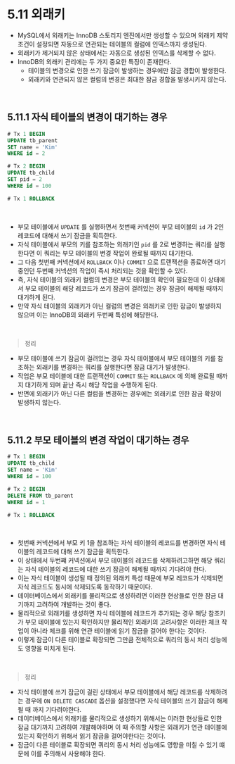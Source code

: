 # 5.11 외래키

- MySQL에서 외래키는 InnoDB 스토리지 엔진에서만 생성할 수 있으며 외래키 제약 조건이 설정되면 자동으로 연관되는 테이블의 컬럼에 인덱스까지 생성된다.
- 외래키가 제거되지 않은 상태에서는 자동으로 생성된 인덱스를 삭제할 수 없다.
- InnoDB의 외래키 관리에는 두 가지 중요한 특징이 존재한다.
    - 테이블의 변경으로 인한 쓰기 잠금이 발생하는 경우에만 잠금 경합이 발생한다.
    - 외래키와 연관되지 않은 컬럼의 변경은 최대한 잠금 경합을 발생시키지 않는다.

<br>

## 5.11.1 자식 테이블의 변경이 대기하는 경우

```sql
# Tx 1 BEGIN
UPDATE tb_parent
SET name = 'Kim'
WHERE id = 2

# Tx 2 BEGIN
UPDATE tb_child
SET pid = 2
WHERE id = 100

# Tx 1 ROLLBACK
```

<br>

- 부모 테이블에서 `UPDATE` 를 실행하면서 첫번째 커넥션이 부모 테이블의 `id` 가 2인 레코드에 대해서 쓰기 잠금을 획득한다.
- 자식 테이블에서 부모의 키를 참조하는 외래키인 `pid` 를 2로 변경하는 쿼리를 실행한다면 이 쿼리는 부모 테이블의 변경 작업이 완료될 때까지 대기한다.
- 그 다음 첫번째 커넥션에서 `ROLLBACK` 이나 `COMMIT` 으로 트랜잭션을 종료하면 대기중인던 두번째 커넥션의 작업이 즉시 처리되는 것을 확인할 수 있다.
- 즉, 자식 테이블의 외래키 컬럼의 변경은 부모 테이블의 확인이 필요한데 이 상태에서 부모 테이블의 해당 레코드가 쓰기 잠금이 걸려있는 경우 잠금이 해제될 때까지 대기하게 된다.
- 만약 자식 테이블의 외래키가 아닌 컬럼의 변경은 외래키로 인한 잠금이 발생하지 않으며 이는 InnoDB의 외래키 두번째 특성에 해당한다.

<br>

> 정리

- 부모 테이블에 쓰기 잠금이 걸려있는 경우 자식 테이블에서 부모 테이블의 키를 참조하는 외래키를 변경하는 쿼리를 실행한다면 잠금 대기가 발생한다.
- 작업은 부모 테이블에 대한 트랜잭션이 `COMMIT` 또는 `ROLLBACK` 에 의해 완료될 때까지 대기하게 되며 끝난 즉시 해당 작업을 수행하게 된다.
- 반면에 외래키가 아닌 다른 컬럼을 변경하는 경우에는 외래키로 인한 잠금 확장이 발생하지 않는다.

<br>

## 5.11.2 부모 테이블의 변경 작업이 대기하는 경우

```sql
# Tx 1 BEGIN
UPDATE tb_child
SET name = 'Kim'
WHERE id = 100

# Tx 2 BEGIN
DELETE FROM tb_parent
WHERE id = 1

# Tx 1 ROLLBACK
```

<br>

- 첫번째 커넥션에서 부모 키 1을 참조하는 자식 테이블의 레코드를 변경하면 자식 테이블의 레코드에 대해 쓰기 잠금을 획득한다.
- 이 상태에서 두번쨰 커넥션에서 부모 테이블의 레코드를 삭제하려고하면 해당 쿼리는 자식 테이블의 레코드에 대한 쓰기 잠금이 해제될 때까지 기다려야 한다.
- 이는 자식 테이블이 생성될 때 정의된 외래키 특성 때문에 부모 레코드가 삭제되면 자식 레코드도 동시에 삭제되도록 동작하기 때문이다.
- 데이터베이스에서 외래키를 물리적으로 생성하려면 이러한 현상들로 인한 잠금 대기까지 고려하여 개발하는 것이 좋다.
- 물리적으로 외래키를 생성하면 자식 테이블에 레코드가 추가되는 경우 해당 참조키가 부모 테이블에 있는지 확인하지만 물리적인 외래키의 고려사항은 이러한 체크 작업이 아니라 체크를 위해 연관 테이블에 읽기 잠금을 걸어야 한다는 것이다.
- 이렇게 잠금이 다른 테이블로 확장되면 그만큼 전체적으로 쿼리의 동시 처리 성능에도 영향을 미치게 된다.

<br>

> 정리

- 자식 테이블에 쓰기 잠금이 걸린 상태에서 부모 테이블에서 해당 레코드를 삭제하려는 경우에 `ON DELETE CASCADE` 옵션을 설정했다면 자식 테이블의 쓰기 잠금이 해제될 때 까지 기다려야한다.
- 데이터베이스에서 외래키를 물리적으로 생성하기 위해서는 이러한 현상들로 인한 잠금 대기까지 고려하여 개발해야하며 이 때 주의할 사항은 외래키가 연관 테이블에 있는지 확인하기 위해서 읽기 잠금을 걸어야한다는 것이다.
- 잠금이 다른 테이블로 확장되면 쿼리의 동시 처리 성능에도 영향을 미칠 수 있기 떄문에 이를 주의해서 사용해야 한다.

